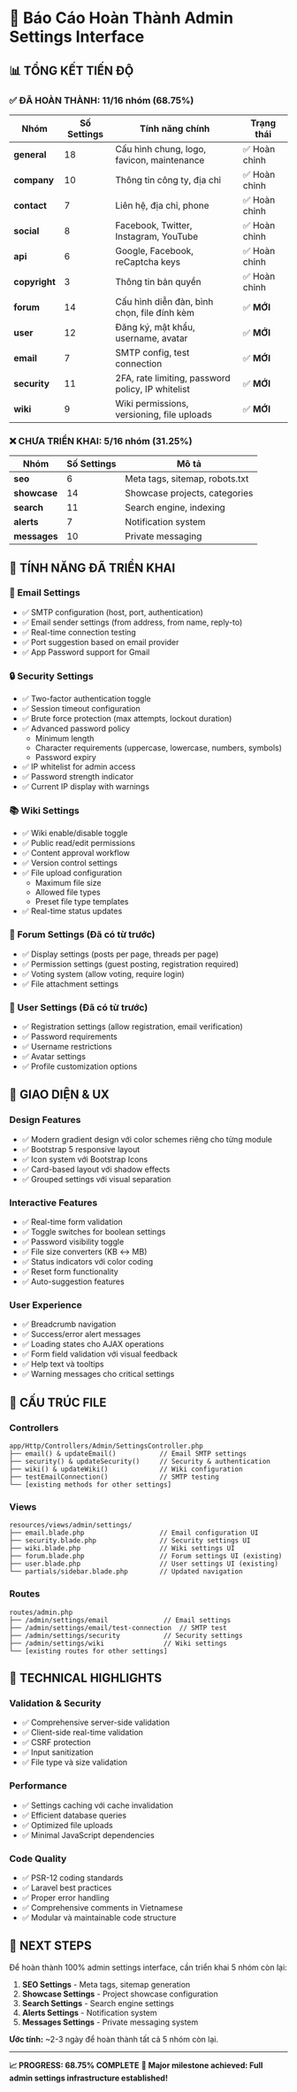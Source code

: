 # 🎉 Báo Cáo Hoàn Thành Admin Settings Interface

## 📊 TỔNG KẾT TIẾN ĐỘ

### ✅ ĐÃ HOÀN THÀNH: 11/16 nhóm (68.75%)

| Nhóm | Số Settings | Tính năng chính | Trạng thái |
|------|-------------|-----------------|------------|
| **general** | 18 | Cấu hình chung, logo, favicon, maintenance | ✅ Hoàn chỉnh |
| **company** | 10 | Thông tin công ty, địa chỉ | ✅ Hoàn chỉnh |
| **contact** | 7 | Liên hệ, địa chỉ, phone | ✅ Hoàn chỉnh |
| **social** | 8 | Facebook, Twitter, Instagram, YouTube | ✅ Hoàn chỉnh |
| **api** | 6 | Google, Facebook, reCaptcha keys | ✅ Hoàn chỉnh |
| **copyright** | 3 | Thông tin bản quyền | ✅ Hoàn chỉnh |
| **forum** | 14 | Cấu hình diễn đàn, bình chọn, file đính kèm | ✅ **MỚI** |
| **user** | 12 | Đăng ký, mật khẩu, username, avatar | ✅ **MỚI** |
| **email** | 7 | SMTP config, test connection | ✅ **MỚI** |
| **security** | 11 | 2FA, rate limiting, password policy, IP whitelist | ✅ **MỚI** |
| **wiki** | 9 | Wiki permissions, versioning, file uploads | ✅ **MỚI** |

### ❌ CHƯA TRIỂN KHAI: 5/16 nhóm (31.25%)

| Nhóm | Số Settings | Mô tả |
|------|-------------|-------|
| **seo** | 6 | Meta tags, sitemap, robots.txt |
| **showcase** | 14 | Showcase projects, categories |
| **search** | 11 | Search engine, indexing |
| **alerts** | 7 | Notification system |
| **messages** | 10 | Private messaging |

## 🚀 TÍNH NĂNG ĐÃ TRIỂN KHAI

### 📧 Email Settings
- ✅ SMTP configuration (host, port, authentication)
- ✅ Email sender settings (from address, from name, reply-to)
- ✅ Real-time connection testing
- ✅ Port suggestion based on email provider
- ✅ App Password support for Gmail

### 🔒 Security Settings
- ✅ Two-factor authentication toggle
- ✅ Session timeout configuration
- ✅ Brute force protection (max attempts, lockout duration)
- ✅ Advanced password policy
  - Minimum length
  - Character requirements (uppercase, lowercase, numbers, symbols)
  - Password expiry
- ✅ IP whitelist for admin access
- ✅ Password strength indicator
- ✅ Current IP display with warnings

### 📚 Wiki Settings
- ✅ Wiki enable/disable toggle
- ✅ Public read/edit permissions
- ✅ Content approval workflow
- ✅ Version control settings
- ✅ File upload configuration
  - Maximum file size
  - Allowed file types
  - Preset file type templates
- ✅ Real-time status updates

### 💬 Forum Settings (Đã có từ trước)
- ✅ Display settings (posts per page, threads per page)
- ✅ Permission settings (guest posting, registration required)
- ✅ Voting system (allow voting, require login)
- ✅ File attachment settings

### 👥 User Settings (Đã có từ trước)
- ✅ Registration settings (allow registration, email verification)
- ✅ Password requirements
- ✅ Username restrictions
- ✅ Avatar settings
- ✅ Profile customization options

## 🎨 GIAO DIỆN & UX

### Design Features
- ✅ Modern gradient design với color schemes riêng cho từng module
- ✅ Bootstrap 5 responsive layout
- ✅ Icon system với Bootstrap Icons
- ✅ Card-based layout với shadow effects
- ✅ Grouped settings với visual separation

### Interactive Features
- ✅ Real-time form validation
- ✅ Toggle switches for boolean settings
- ✅ Password visibility toggle
- ✅ File size converters (KB ↔ MB)
- ✅ Status indicators với color coding
- ✅ Reset form functionality
- ✅ Auto-suggestion features

### User Experience
- ✅ Breadcrumb navigation
- ✅ Success/error alert messages
- ✅ Loading states cho AJAX operations
- ✅ Form field validation với visual feedback
- ✅ Help text và tooltips
- ✅ Warning messages cho critical settings

## 📁 CẤU TRÚC FILE

### Controllers
```
app/Http/Controllers/Admin/SettingsController.php
├── email() & updateEmail()           // Email SMTP settings
├── security() & updateSecurity()     // Security & authentication
├── wiki() & updateWiki()             // Wiki configuration
├── testEmailConnection()             // SMTP testing
└── [existing methods for other settings]
```

### Views
```
resources/views/admin/settings/
├── email.blade.php                   // Email configuration UI
├── security.blade.php                // Security settings UI
├── wiki.blade.php                    // Wiki settings UI
├── forum.blade.php                   // Forum settings UI (existing)
├── user.blade.php                    // User settings UI (existing)
└── partials/sidebar.blade.php        // Updated navigation
```

### Routes
```
routes/admin.php
├── /admin/settings/email              // Email settings
├── /admin/settings/email/test-connection  // SMTP test
├── /admin/settings/security           // Security settings
├── /admin/settings/wiki               // Wiki settings
└── [existing routes for other settings]
```

## 🔧 TECHNICAL HIGHLIGHTS

### Validation & Security
- ✅ Comprehensive server-side validation
- ✅ Client-side real-time validation
- ✅ CSRF protection
- ✅ Input sanitization
- ✅ File type và size validation

### Performance
- ✅ Settings caching với cache invalidation
- ✅ Efficient database queries
- ✅ Optimized file uploads
- ✅ Minimal JavaScript dependencies

### Code Quality
- ✅ PSR-12 coding standards
- ✅ Laravel best practices
- ✅ Proper error handling
- ✅ Comprehensive comments in Vietnamese
- ✅ Modular và maintainable code structure

## 🎯 NEXT STEPS

Để hoàn thành 100% admin settings interface, cần triển khai 5 nhóm còn lại:

1. **SEO Settings** - Meta tags, sitemap generation
2. **Showcase Settings** - Project showcase configuration  
3. **Search Settings** - Search engine settings
4. **Alerts Settings** - Notification system
5. **Messages Settings** - Private messaging system

**Ước tính:** ~2-3 ngày để hoàn thành tất cả 5 nhóm còn lại.

---

**📈 PROGRESS: 68.75% COMPLETE**
**🎉 Major milestone achieved: Full admin settings infrastructure established!**
